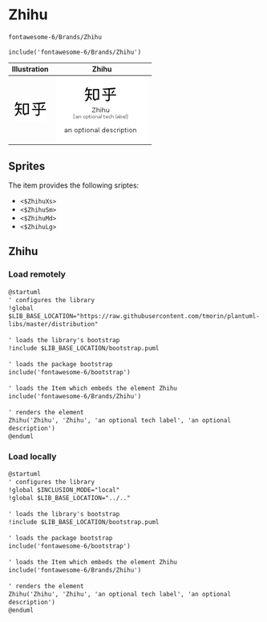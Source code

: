 # Zhihu


```text
fontawesome-6/Brands/Zhihu
```

```text
include('fontawesome-6/Brands/Zhihu')
```



| Illustration | Zhihu |
| :---: | :---: |
| ![illustration for Illustration](../../fontawesome-6/Brands/Zhihu.png) | ![illustration for Zhihu](../../fontawesome-6/Brands/Zhihu.Local.png) |



## Sprites
The item provides the following sriptes:

- `<$ZhihuXs>`
- `<$ZhihuSm>`
- `<$ZhihuMd>`
- `<$ZhihuLg>`





## Zhihu

### Load remotely
```plantuml
@startuml
' configures the library
!global $LIB_BASE_LOCATION="https://raw.githubusercontent.com/tmorin/plantuml-libs/master/distribution"

' loads the library's bootstrap
!include $LIB_BASE_LOCATION/bootstrap.puml

' loads the package bootstrap
include('fontawesome-6/bootstrap')

' loads the Item which embeds the element Zhihu
include('fontawesome-6/Brands/Zhihu')

' renders the element
Zhihu('Zhihu', 'Zhihu', 'an optional tech label', 'an optional description')
@enduml
```

### Load locally
```plantuml
@startuml
' configures the library
!global $INCLUSION_MODE="local"
!global $LIB_BASE_LOCATION="../.."

' loads the library's bootstrap
!include $LIB_BASE_LOCATION/bootstrap.puml

' loads the package bootstrap
include('fontawesome-6/bootstrap')

' loads the Item which embeds the element Zhihu
include('fontawesome-6/Brands/Zhihu')

' renders the element
Zhihu('Zhihu', 'Zhihu', 'an optional tech label', 'an optional description')
@enduml
```

